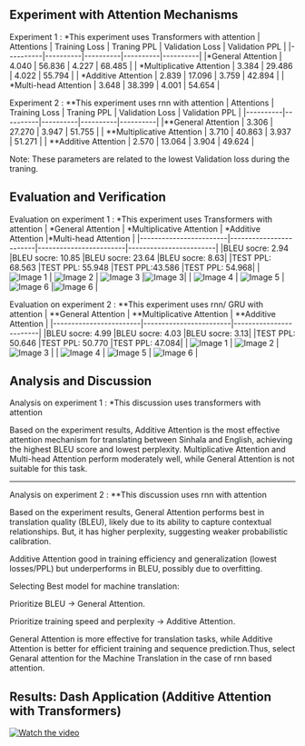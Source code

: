 ## Experiment with Attention Mechanisms

Experiment 1 :
*This experiment uses Transformers with attention
| Attentions | Training Loss | Traning PPL | Validation Loss | Validation PPL |
|----------|----------|----------|----------|----------|
|*General Attention    | 4.040     | 56.836     | 4.227     | 68.485     |
| *Multiplicative Attention   | 3.384     | 29.486     | 4.022     | 55.794     |
| *Additive Attention  | 2.839    |   17.096   | 3.759    | 42.894     |
| *Multi-head Attention  | 3.648    | 38.399     |  4.001   | 54.654    |

Experiment 2 : 
**This experiment uses rnn with attention
| Attentions | Training Loss | Traning PPL | Validation Loss | Validation PPL |
|----------|----------|----------|----------|----------|
|**General Attention    | 3.306     | 27.270     | 3.947     | 51.755     |
| **Multiplicative Attention   | 3.710     | 40.863     | 3.937     | 51.271     |
| **Additive Attention  | 2.570     | 13.064     | 3.904     | 49.624     |

Note: These parameters are related to the lowest Validation loss during the traning.
## Evaluation and Verification

Evaluation on experiment 1 :
*This experiment uses Transformers with attention
| *General Attention | *Multiplicative Attention | *Additive Attention |*Multi-head Attention |
|------------------------|------------------------|------------------------|------------------------|
|BLEU socre: 2.94  |BLEU socre: 10.85  |BLEU socre: 23.64 |BLEU socre: 8.63| 
|TEST PPL: 68.563 |TEST PPL: 55.948 |TEST PPL:43.586 |TEST PPL: 54.968|
| ![Image 1](genaralAttention_trans1.png) | ![Image 2](multiplicativeAttention_trans1.png) | ![Image 3](AdditiveAttention_trans1.png) |![Image 3](MultiHeadAttention_trans1.png)|
| ![Image 4](genaralAttention_trans2.png) | ![Image 5](multiplicativeAttention2.png) | ![Image 6](AdditiveAttention_trans2.png) |![Image 6](MultiHeadAttention_trans2.png) |


Evaluation on experiment 2 :
**This experiment uses rnn/ GRU with attention
| **General Attention | **Multiplicative Attention | **Additive Attention |
|------------------------|------------------------|------------------------|
|BLEU socre: 4.99 |BLEU socre: 4.03 |BLEU socre: 3.13|
|TEST PPL: 50.646 |TEST PPL: 50.770 |TEST PPL: 47.084|
| ![Image 1](genaralAttention1.png) | ![Image 2](multiplicativeAttention1.png) | ![Image 3](AdditiveAttention1.png) |
| ![Image 4](genaralAttention2.png) | ![Image 5](multiplicativeAttention2.png) | ![Image 6](AdditiveAttention2.png) |

## Analysis and Discussion

Analysis on experiment 1 :
*This discussion uses transformers with attention

Based on the experiment results, Additive Attention is the most effective attention mechanism for translating between Sinhala and English, achieving the highest BLEU score and lowest perplexity. Multiplicative Attention and Multi-head Attention perform moderately well, while General Attention is not suitable for this task.

-------------------------------------------------------------------------------------------------------------------------------------------------------------------------
Analysis on experiment 2 :
**This discussion uses rnn with attention

Based on the experiment results, General Attention performs best in translation quality (BLEU), likely due to its ability to capture contextual relationships. But, it has higher perplexity, suggesting weaker probabilistic calibration.

Additive Attention good in training efficiency and generalization (lowest losses/PPL) but underperforms in BLEU, possibly due to overfitting.

Selecting Best model for machine translation:

Prioritize BLEU -> General Attention.

Prioritize training speed and perplexity -> Additive Attention.

General Attention is more effective for translation tasks, while Additive Attention is better for efficient training and sequence prediction.Thus, select Genaral attention for the Machine Translation in the case of rnn based attention.


## Results: Dash Application (Additive Attention with Transformers)
[![Watch the video](https://img.youtube.com/vi/7lEQ16-U0V8/maxresdefault.jpg)](https://www.youtube.com/watch?v=7lEQ16-U0V8)



